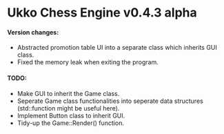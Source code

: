 # Ukko Chess Engine v0.4.3 alpha

#### Version changes:
- Abstracted promotion table UI into a separate class which inherits GUI class.
- Fixed the memory leak when exiting the program.

#### TODO:
- Make GUI to inherit the Game class.
- Seperate Game class functionalities into seperate data structures (std::function might be useful here).
- Implement Button class to inherit GUI.
- Tidy-up the Game::Render() function.

